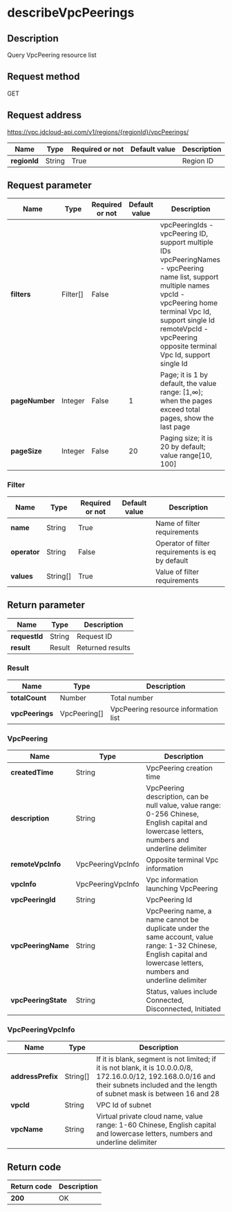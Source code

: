 # describeVpcPeerings


## Description
Query VpcPeering resource list

## Request method
GET

## Request address
https://vpc.jdcloud-api.com/v1/regions/{regionId}/vpcPeerings/

|Name|Type|Required or not|Default value|Description|
|---|---|---|---|---|
|**regionId**|String|True||Region ID|

## Request parameter
|Name|Type|Required or not|Default value|Description|
|---|---|---|---|---|
|**filters**|Filter[]|False||vpcPeeringIds - vpcPeering ID, support multiple IDs<br>vpcPeeringNames - vpcPeering name list, support multiple names<br>vpcId	- vpcPeering home terminal Vpc Id, support single Id<br>remoteVpcId - vpcPeering opposite terminal Vpc Id, support single Id<br>|
|**pageNumber**|Integer|False|1|Page; it is 1 by default, the value range: [1,∞); when the pages exceed total pages, show the last page|
|**pageSize**|Integer|False|20|Paging size; it is 20 by default; value range[10, 100]|

### <a name="Filter">Filter</a>
|Name|Type|Required or not|Default value|Description|
|---|---|---|---|---|
|**name**|String|True||Name of filter requirements|
|**operator**|String|False||Operator of filter requirements is eq by default|
|**values**|String[]|True||Value of filter requirements|

## Return parameter
|Name|Type|Description|
|---|---|---|
|**requestId**|String|Request ID|
|**result**|Result|Returned results|


### <a name="Result">Result</a>
|Name|Type|Description|
|---|---|---|
|**totalCount**|Number|Total number|
|**vpcPeerings**|VpcPeering[]|VpcPeering resource information list|
### <a name="VpcPeering">VpcPeering</a>
|Name|Type|Description|
|---|---|---|
|**createdTime**|String|VpcPeering creation time|
|**description**|String|VpcPeering description, can be null value, value range: 0-256 Chinese, English capital and lowercase letters, numbers and underline delimiter|
|**remoteVpcInfo**|VpcPeeringVpcInfo|Opposite terminal Vpc information|
|**vpcInfo**|VpcPeeringVpcInfo|Vpc information launching VpcPeering|
|**vpcPeeringId**|String|VpcPeering Id|
|**vpcPeeringName**|String|VpcPeering name, a name cannot be duplicate under the same account, value range: 1-32 Chinese, English capital and lowercase letters, numbers and underline delimiter|
|**vpcPeeringState**|String|Status, values include Connected, Disconnected, Initiated|
### <a name="VpcPeeringVpcInfo">VpcPeeringVpcInfo</a>
|Name|Type|Description|
|---|---|---|
|**addressPrefix**|String[]|If it is blank, segment is not limited; if it is not blank, it is 10.0.0.0/8, 172.16.0.0/12, 192.168.0.0/16 and their subnets included and the length of subnet mask is between 16 and 28|
|**vpcId**|String|VPC Id of subnet|
|**vpcName**|String|Virtual private cloud name, value range: 1-60 Chinese, English capital and lowercase letters, numbers and underline delimiter|

## Return code
|Return code|Description|
|---|---|
|**200**|OK|
